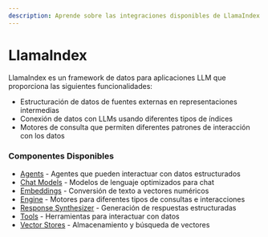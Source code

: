 ```yaml
---
description: Aprende sobre las integraciones disponibles de LlamaIndex en AiMicromind
---
```


# LlamaIndex

LlamaIndex es un framework de datos para aplicaciones LLM que proporciona las siguientes funcionalidades:
- Estructuración de datos de fuentes externas en representaciones intermedias
- Conexión de datos con LLMs usando diferentes tipos de índices
- Motores de consulta que permiten diferentes patrones de interacción con los datos

### Componentes Disponibles

* [Agents](agents/) - Agentes que pueden interactuar con datos estructurados
* [Chat Models](chat-models/) - Modelos de lenguaje optimizados para chat
* [Embeddings](embeddings/) - Conversión de texto a vectores numéricos
* [Engine](engine/) - Motores para diferentes tipos de consultas e interacciones
* [Response Synthesizer](response-synthesizer/) - Generación de respuestas estructuradas
* [Tools](tools/) - Herramientas para interactuar con datos
* [Vector Stores](vector-stores/) - Almacenamiento y búsqueda de vectores
